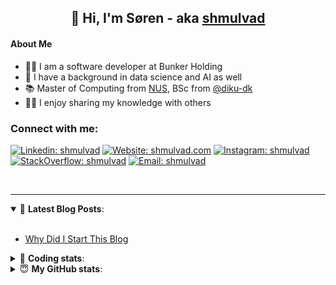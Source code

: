 <h2 align="center">
	👋 Hi, I'm Søren - aka <a href="https://shmulvad.com">shmulvad</a>
</h2>

#### About Me
- 👨‍💻 I am a software developer at Bunker Holding
- 🤖 I have a background in data science and AI as well
- 📚 Master of Computing from [NUS], BSc from [@diku-dk]
- 👨‍🏫 I enjoy sharing my knowledge with others

### Connect with me:

[![Linkedin: shmulvad](https://img.shields.io/badge/shmulvad-blue?style=flat&logo=Linkedin&logoColor=white)][linkedin]
[![Website: shmulvad.com](https://img.shields.io/badge/shmulvad.com-47CCCC?&style=flat&logo=Google-Chrome&logoColor=white)][website]
[![Instagram: shmulvad](https://img.shields.io/badge/-@shmulvad-purple?style=flat&logo=Instagram&logoColor=white)][instagram]
[![StackOverflow: shmulvad](https://img.shields.io/badge/shmulvad-FE7A16?style=flat&logo=stack-overflow&logoColor=white)][stackOverflow]
[![Email: shmulvad](https://img.shields.io/badge/shmulvad-D14836?style=flat&logo=gmail&logoColor=white)][mail]

<br />

---

<details open>
 <summary>📕 <b>Latest Blog Posts</b>: </summary>

<br>

<!-- BLOG-POST-LIST:START -->
- [Why Did I Start This Blog](https://shmulvad.com/blog/why-did-start-this-blog)
<!-- BLOG-POST-LIST:END -->

</details>

<!-- --- -->

<details>
 <summary>🤖 <b>Coding stats</b>: </summary>

<br>

NOTE: Doesn't track coding at work.

<!--START_SECTION:waka-->
![Code Time](http://img.shields.io/badge/Code%20Time-3%2C102%20hrs%2057%20mins-blue)

**I'm an Early 🐤** 

```text
🌞 Morning                1948 commits        ███████░░░░░░░░░░░░░░░░░░   26.88 % 
🌆 Daytime                2942 commits        ██████████░░░░░░░░░░░░░░░   40.59 % 
🌃 Evening                1653 commits        ██████░░░░░░░░░░░░░░░░░░░   22.81 % 
🌙 Night                  705 commits         ██░░░░░░░░░░░░░░░░░░░░░░░   09.73 % 
```


📊 **This Week I Spent My Time On** 

```text
💬 Programming Languages: 
Other                    3 hrs 4 mins        █████████░░░░░░░░░░░░░░░░   37.41 % 
TypeScript               1 hr 33 mins        █████░░░░░░░░░░░░░░░░░░░░   18.92 % 
Python                   1 hr 20 mins        ████░░░░░░░░░░░░░░░░░░░░░   16.40 % 
TOML                     44 mins             ██░░░░░░░░░░░░░░░░░░░░░░░   08.93 % 
Docker                   36 mins             ██░░░░░░░░░░░░░░░░░░░░░░░   07.42 % 

🔥 Editors: 
VS Code                  5 hrs 13 mins       ████████████████░░░░░░░░░   63.62 % 
Zsh                      2 hrs 59 mins       █████████░░░░░░░░░░░░░░░░   36.29 % 
Sublime Text             0 secs              ░░░░░░░░░░░░░░░░░░░░░░░░░   00.08 % 

🐱‍💻 Projects: 
km24-core                5 hrs 28 mins       █████████████████░░░░░░░░   66.70 % 
minify-html-fallback     2 hrs 1 min         ██████░░░░░░░░░░░░░░░░░░░   24.59 % 
django-minify-html       19 mins             █░░░░░░░░░░░░░░░░░░░░░░░░   03.91 % 
company-scrapers         13 mins             █░░░░░░░░░░░░░░░░░░░░░░░░   02.65 % 
tester                   5 mins              ░░░░░░░░░░░░░░░░░░░░░░░░░   01.06 % 
```


 Last Updated on 26/03/2025 18:52:38 UTC
<!--END_SECTION:waka-->

</details>

<!-- --- -->

<details>
 <summary>😇 <b>My GitHub stats</b>: </summary>

<br>

<img align="left" alt="shmulvad's Github Stats" src="https://github-readme-stats.vercel.app/api?username=shmulvad&show_icons=true&hide_border=true" />

</details>



[website]: https://shmulvad.com
[linkedin]: https://linkedin.com/in/shmulvad
[instagram]: https://instagram.com/shmulvad
[stackOverflow]: https://stackoverflow.com/users/9248793/shmulvad
[mail]: mailto:shmulvad@gmail.com
[@diku-dk]: https://github.com/diku-dk
[github]: https://github.com/shmulvad
[NUS]: https://www.nus.edu.sg
